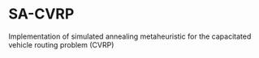 # SA-CVRP

Implementation of simulated annealing metaheuristic for the capacitated vehicle
routing problem (CVRP)
